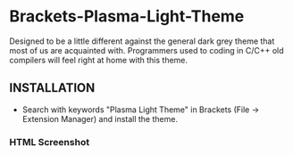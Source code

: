 # Brackets-Plasma-Light-Theme

Designed to be a little different against the general dark grey theme that most of us are acquainted with.
Programmers used to coding in C/C++ old compilers will feel right at home with this theme.

## INSTALLATION

* Search with keywords "Plasma Light Theme" in Brackets (File -> Extension Manager) and install the theme.

### HTML Screenshot
